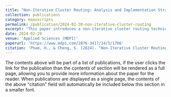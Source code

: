 ```yaml
---
title: "Non-Iterative Cluster Routing: Analysis and Implementation Strategies"
collection: publications
category: manuscripts
permalink: /publication/2024-02-20-non-iterative-cluster-routing
excerpt: "This paper introduces a non-iterative cluster routing technique for capsule networks, offering enhanced performance with fewer parameters compared to traditional iterative methods. The approach maintains the part–whole relationship and demonstrates robust generalization to novel viewpoints."
date: 2024-02-20
venue: 'Applied Sciences (MDPI)'
paperurl: 'https://www.mdpi.com/2076-3417/14/5/1706'
citation: 'Pham, H., & Cheng, S. (2024). "Non-Iterative Cluster Routing: Analysis and Implementation Strategies." <i>Applied Sciences</i>, 14(5), 1706. https://doi.org/10.3390/app14051706'
---
```


The contents above will be part of a list of publications, if the user clicks the link for the publication than the contents of section will be rendered as a full page, allowing you to provide more information about the paper for the reader. When publications are displayed as a single page, the contents of the above "citation" field will automatically be included below this section in a smaller font.